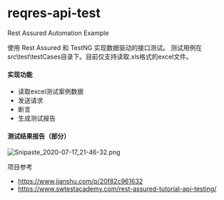 # reqres-api-test
 Rest Assured Automation Example

使用 Rest Assured 和 TestNG 实现数据驱动的接口测试。
测试用例在src\test\testCases目录下。目前仅支持读取.xls格式的excel文件。

#### 实现功能

- 读取excel测试案例数据
- 发送请求
- 断言
- 生成测试报告

#### 测试结果报告（部分）

![Snipaste_2020-07-17_21-46-32.png](https://i.loli.net/2020/07/21/4HRPOiuLYcTDvy7.png)



项目参考

 - https://www.jianshu.com/p/20f82c961632
 - https://www.swtestacademy.com/rest-assured-tutorial-api-testing/
